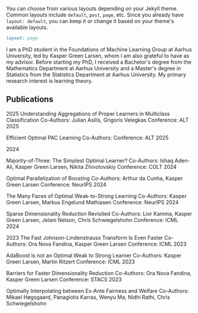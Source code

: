 You can choose from various layouts depending on your Jekyll theme. Common layouts include `default`, `post`, `page`, etc. Since you already have `layout: default`, you can keep it or change it based on your theme's available layouts.

```markdown
layout: page
```

I am a PhD student in the Foundations of Machine Learning Group at Aarhus University, led by Kasper Green Larsen, whom I am also grateful to have as my advisor.
Before starting my PhD, I received a Bachelor's degree from the Mathematics Department at Aarhus University and a Master's degree in Statistics from the Statistics Department at Aarhus University.
My primary research interest is learning theory.


## Publications

2025
Understanding Aggregations of Proper Learners in Multiclass Classification
Co-Authors: Julian Asilis, Grigoris Velegkas
Conference: ALT 2025

Efficient Optimal PAC Learning
Co-Authors: 
Conference: ALT 2025

2024

Majority-of-Three: The Simplest Optimal Learner?
Co-Authors: Ishaq Aden-Ali, Kasper Green Larsen, Nikita Zhivotovskiy
Conference: COLT 2024

Optimal Parallelization of Boosting
Co-Authors: Arthur da Cunha, Kasper Green Larsen
Conference: NeurIPS 2024

The Many Faces of Optimal Weak-to-Strong Learning
Co-Authors: Kasper Green Larsen, Markus Engelund Mathiasen
Conference: NeurIPS 2024

Sparse Dimensionality Reduction Revisited
Co-Authors: Lior Kamma, Kasper Green Larsen, Jelani Nelson, Chris Schwiegelshohn
Conference: ICML 2024


2023
The Fast Johnson-Lindenstrauss Transform Is Even Faster
Co-Authors: Ora Nova Fandina, Kasper Green Larsen
Conference: ICML 2023

AdaBoost is not an Optimal Weak to Strong Learner
Co-Authors: Kasper Green Larsen, Martin Ritzert
Conference: ICML 2023

Barriers for Faster Dimensionality Reduction
Co-Authors: Ora Nova Fandina, Kasper Green Larsen
Conference: STACS 2023

Optimally Interpolating between Ex-Ante Fairness and Welfare
Co-Authors: Mikael Høgsgaard, Panagiotis Karras, Wenyu Ma, Nidhi Rathi, Chris Schwiegelshohn


